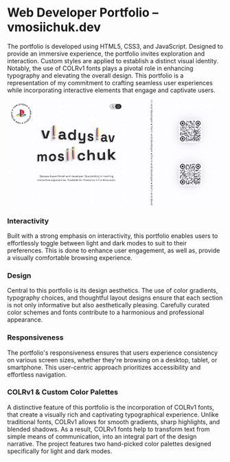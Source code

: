 # Web Developer Portfolio – vmosiichuk.dev

The portfolio is developed using HTML5, CSS3, and JavaScript. Designed to provide an immersive experience, the portfolio invites exploration and interaction. Custom styles are applied to establish a distinct visual identity. Notably, the use of COLRv1 fonts plays a pivotal role in enhancing typography and elevating the overall design. This portfolio is a representation of my commitment to crafting seamless user experiences while incorporating interactive elements that engage and captivate users.

![Screenshot](vmosiichuk-dev-screenshot.png)

### Interactivity
Built with a strong emphasis on interactivity, this portfolio enables users to effortlessly toggle between light and dark modes to suit to their preferences. This is done to enhance user engagement, as well as, provide a visually comfortable browsing experience.

### Design
Central to this portfolio is its design aesthetics. The use of color gradients, typography choices, and thoughtful layout designs ensure that each section is not only informative but also aesthetically pleasing. Carefully curated color schemes and fonts contribute to a harmonious and professional appearance.

### Responsiveness
The portfolio's responsiveness ensures that users experience consistency on various screen sizes, whether they're browsing on a desktop, tablet, or smartphone. This user-centric approach prioritizes accessibility and effortless navigation.

### COLRv1 & Custom Color Palettes
A distinctive feature of this portfolio is the incorporation of COLRv1 fonts, that create a visually rich and captivating typographical experience. Unlike traditional fonts, COLRv1 allows for smooth gradients, sharp highlights, and blended shadows. As a result, COLRv1 fonts help to transform text from simple means of communication, into an integral part of the design narrative. The project features two hand-picked color palettes designed specifically for light and dark modes.
